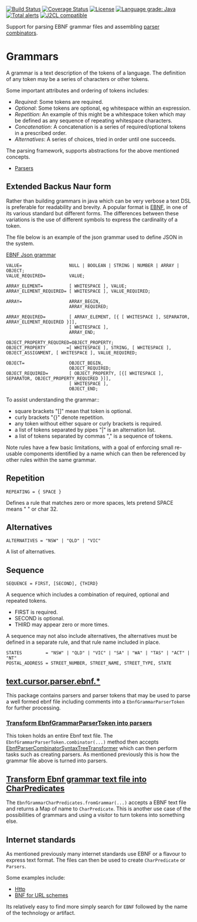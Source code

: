 [![Build Status](https://github.com/mP1/walkingkooka-text-cursor-parser-ebnf/actions/workflows/build.yaml/badge.svg)](https://github.com/mP1/walkingkooka-text-cursor-parser-ebnf/actions/workflows/build.yaml/badge.svg)
[![Coverage Status](https://coveralls.io/repos/github/mP1/walkingkooka-text-cursor-parser-ebnf/badge.svg?branch=master)](https://coveralls.io/github/mP1/walkingkooka-text-cursor-parser-ebnf?branch=master)
[![License](https://img.shields.io/badge/License-Apache%202.0-blue.svg)](https://opensource.org/licenses/Apache-2.0)
[![Language grade: Java](https://img.shields.io/lgtm/grade/java/g/mP1/walkingkooka-text-cursor-parser-ebnf.svg?logo=lgtm&logoWidth=18)](https://lgtm.com/projects/g/mP1/walkingkooka-text-cursor-parser-ebnf/context:java)
[![Total alerts](https://img.shields.io/lgtm/alerts/g/mP1/walkingkooka-text-cursor-parser-ebnf.svg?logo=lgtm&logoWidth=18)](https://lgtm.com/projects/g/mP1/walkingkooka-text-cursor-parser-ebnf/alerts/)
[![J2CL compatible](https://img.shields.io/badge/J2CL-compatible-brightgreen.svg)](https://github.com/mP1/j2cl-central)



Support for parsing EBNF grammar files and assembling [parser combinators](https://en.wikipedia.org/wiki/Parser_combinator).

# Grammars
A grammar is a text description of the tokens of a language. The definition of any token may be a series of characters
or other tokens.

Some important attributes and ordering of tokens includes:
- *Required*: Some tokens are required.
- *Optional*: Some tokens are optional, eg whitespace within an expression.
- *Repetition*: An example of this might be a whitespace token which may be defined as any sequence of repeating
  whitespace characters.
- *Concatenation*: A concatenation is a series of required/optional tokens in a prescribed order. 
- *Alternatives*: A series of choices, tried in order until one succeeds.

The parsing framework, supports abstractions for the above mentioned concepts.

- [Parsers](https://github.com/mP1/walkingkooka-text-cursor-parser/blob/master/src/main/java/walkingkooka/text/cursor/parser/Parsers.java)



## Extended Backus Naur form

Rather than building grammars in java which can be very verbose a text DSL is preferable for readability and brevity.
A popular format is [EBNF](https://en.wikipedia.org/wiki/Extended_Backus%E2%80%93Naur_form), in one of its various
standard but different forms. The differences between these variations is the use of different symbols to express
the cardinality of a token.

The file below is an example of the json grammar used to define JSON in the system.

[EBNF Json grammar](https://github.com/mP1/walkingkooka-tree-json/blob/master/src/main/resources/walkingkooka/text/cursor/parser/json/json-parsers.grammar)
```ebnf
VALUE=                  NULL | BOOLEAN | STRING | NUMBER | ARRAY | OBJECT;
VALUE_REQUIRED=         VALUE;

ARRAY_ELEMENT=          [ WHITESPACE ], VALUE;
ARRAY_ELEMENT_REQUIRED= [ WHITESPACE ], VALUE_REQUIRED;

ARRAY=                  ARRAY_BEGIN,
                        ARRAY_REQUIRED;

ARRAY_REQUIRED=         [ ARRAY_ELEMENT, [{ [ WHITESPACE ], SEPARATOR, ARRAY_ELEMENT_REQUIRED }]],
                        [ WHITESPACE ],
                        ARRAY_END;

OBJECT_PROPERTY_REQUIRED=OBJECT_PROPERTY;
OBJECT_PROPERTY        =[ WHITESPACE ], STRING, [ WHITESPACE ], OBJECT_ASSIGNMENT, [ WHITESPACE ], VALUE_REQUIRED;

OBJECT=                 OBJECT_BEGIN,
                        OBJECT_REQUIRED;
OBJECT_REQUIRED=        [ OBJECT_PROPERTY, [{[ WHITESPACE ], SEPARATOR, OBJECT_PROPERTY_REQUIRED }]],
                        [ WHITESPACE ],
                        OBJECT_END;
```

To assist understanding the grammar::
- square brackets "[]" mean that token is optional.
- curly brackets "{}" denote repetition.
- any token without either square or curly brackets is required.
- a list of tokens separated by pipes "|" is an alternation list.
- a list of tokens separated by commas "," is a sequence of tokens.

Note rules have a few basic limitations, with a goal of enforcing small re-usable components identified by a name which
can then be referenced by other rules within the same grammar.


## Repetition

```
REPEATING = { SPACE }
```

Defines a rule that matches zero or more spaces, lets pretend SPACE means " " or char 32.



## Alternatives

```
ALTERNATIVES = "NSW" | "QLD" | "VIC" 
```

A list of alternatives.



## Sequence

```
SEQUENCE = FIRST, [SECOND], {THIRD}
```

A sequence which includes a combination of required, optional and repeated tokens.

- FIRST is required.
- SECOND is optional.
- THIRD may appear zero or more times.


A sequence may not also include alternatives, the alternatives must be defined in a separate rule, and that rule name included in place.

```
STATES         = "NSW" | "QLD" | "VIC" | "SA" | "WA" | "TAS" | "ACT" | "NT"
POSTAL_ADDRESS = STREET_NUMBER, STREET_NAME, STREET_TYPE, STATE
```



## [text.cursor.parser.ebnf.*](https://github.com/mP1/walkingkooka-text-cursor-parser-ebnf/tree/master/src/main/java/walkingkooka/text/cursor/parser/ebnf)
This package contains parsers and parser tokens that may be used to parse a well formed ebnf file including comments
into a `EbnfGrammarParserToken` for further processing.



### [Transform EbnfGrammarParserToken into parsers](https://github.com/mP1/walkingkooka-text-cursor-parser-ebnf/blob/master/src/main/java/walkingkooka/text/cursor/parser/ebnf/EbnfGrammarParserToken.java)
This token holds an entire Ebnf text file. The `EbnfGrammarParserToken.combinator(...)` method then accepts
[EbnfParserCombinatorSyntaxTreeTransformer](https://github.com/mP1/walkingkooka-text-cursor-parser-ebnf/blob/master/src/main/java/walkingkooka/text/cursor/parser/ebnf/combinator/EbnfParserCombinatorSyntaxTreeTransformer.java)
which can then perform tasks such as creating parsers. As mentioned previously this is how the grammar file above is
turned into parsers.



## [Transform Ebnf grammar text file into CharPredicates](https://github.com/mP1/walkingkooka-text-cursor-parser-ebnf-charpredicate)
The `EbnfGrammarCharPredicates.fromGrammar(...)` accepts a EBNF text file and returns a Map of name to `CharPredicate`. This is
another use case of the possibilities of grammars and using a visitor to turn tokens into something else.



## Internet standards
As mentioned previously many internet standards use EBNF or a flavour to express text format. The files can then be
used to create `CharPredicate` or `Parsers`.

Some examples include:

- [Http](https://tools.ietf.org/html/rfc7230)
- [BNF for URL schemes](https://www.w3.org/Addressing/URL/5_BNF.html)

Its relatively easy to find more simply search for `EBNF` followed by the name of the technology or artifact.

